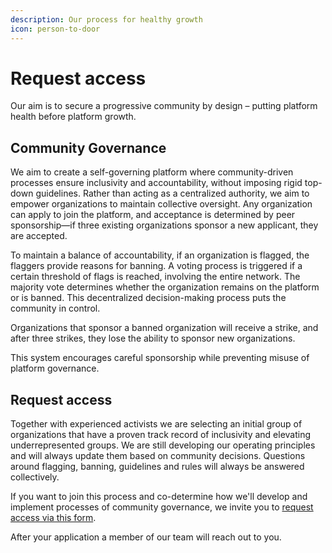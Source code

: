```yaml
---
description: Our process for healthy growth
icon: person-to-door
---
```


# Request access

Our aim is to secure a progressive community by design – putting platform health before platform growth.

## Community Governance

We aim to create a self-governing platform where community-driven processes ensure inclusivity and accountability, without imposing rigid top-down guidelines. Rather than acting as a centralized authority, we aim to empower organizations to maintain collective oversight. Any organization can apply to join the platform, and acceptance is determined by peer sponsorship—if three existing organizations sponsor a new applicant, they are accepted.

To maintain a balance of accountability, if an organization is flagged, the flaggers provide reasons for banning. A voting process is triggered if a certain threshold of flags is reached, involving the entire network. The majority vote determines whether the organization remains on the platform or is banned. This decentralized decision-making process puts the community in control.

Organizations that sponsor a banned organization will receive a strike, and after three strikes, they lose the ability to sponsor new organizations.&#x20;

This system encourages careful sponsorship while preventing misuse of platform governance.

## Request access

Together with experienced activists we are selecting an initial group of organizations that have a proven track record of inclusivity and elevating underrepresented groups. We are still developing our operating principles and will always update them based on community decisions. Questions around flagging, banning, guidelines and rules will always be answered collectively.

If you want to join this process and co-determine how we'll develop and implement processes of community governance, we invite you to [request access via this form](https://forms.activist.org/s/cm30ujrcj0003107fqc75yke8).&#x20;

After your application a member of our team will reach out to you.

